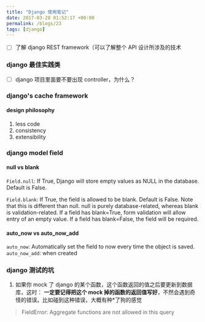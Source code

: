```yaml
---
title: "Django 使用笔记"
date: 2017-03-28 01:52:17 +00:00
permalink: /blogs/23
tags: [django]
---
```

- [ ] 了解 django REST framework（可以了解整个 API 设计所涉及的技术


### django 最佳实践类

- [ ] django 项目里面要不要出现 controller，为什么？

### django's cache framework

#### design philosophy
1. less code
2. consistency
3. extensibility

### django model field

#### null vs blank

`Field.null`: If True, Django will store empty values as NULL in the database. Default is False.

`Field.blank`: If True, the field is allowed to be blank. Default is False.
Note that this is different than null. null is purely database-related, whereas blank is validation-related. If a field has blank=True, form validation will allow entry of an empty value. If a field has blank=False, the field will be required.

#### auto_now vs auto_now_add

`auto_now`: Automatically set the field to now every time the object is saved.
`auto_now_add`: when created

### django 测试的坑

1. 如果你 mock 了 django 的某个函数，这个函数返回的值之后要更新到数据库，这时： **一定要记得把这个 mock 掉的函数的返回值写好**，不然会遇到奇怪的错误。比如碰到这种错误，大概有种\*了狗的感觉

> FieldError: Aggregate functions are not allowed in this query
